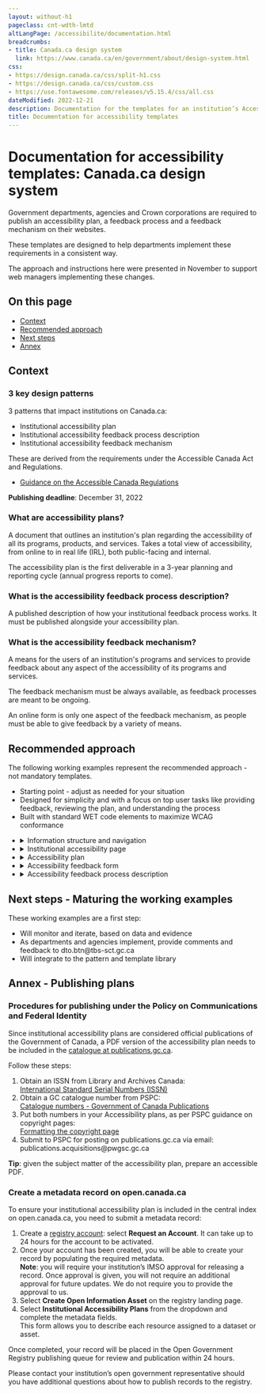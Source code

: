 ```yaml
---
layout: without-h1
pageclass: cnt-wdth-lmtd
altLangPage: /accessibilite/documentation.html
breadcrumbs:
- title: Canada.ca design system
  link: https://www.canada.ca/en/government/about/design-system.html
css:
- https://design.canada.ca/css/split-h1.css
- https://design.canada.ca/css/custom.css
- https://use.fontawesome.com/releases/v5.15.4/css/all.css
dateModified: 2022-12-21
description: Documentation for the templates for an institution’s Accessibility plan and feedback section.
title: Documentation for accessibility templates
---
```

<h1 property="name" id="wb-cont" dir="ltr"><span class="stacked"><span>Documentation for accessibility templates</span>: <span>Canada.ca design system</span></span></h1>
<section class="container">
  <div class="row">
    <p>Government departments, agencies and Crown corporations are required to publish an accessibility plan, a feedback process and a feedback mechanism on their websites.</p>
    <p>These templates are designed to help departments implement these requirements in a consistent way.</p>
    <p>The approach and instructions here were presented in November to support web managers implementing these changes.</p>
    <h2>On this page</h2>
    <ul>
      <li><a href="#context">Context</a></li>
      <li><a href="#approach">Recommended approach</a></li>
      <li><a href="#next">Next steps</a></li>
      <li><a href="#annex">Annex</a></li>
    </ul>
  </div>
</section>
<section class="container">
  <div class="row">
    <h2 id="context">Context</h2>
    <h3>3 key design patterns</h3>
    <p>3 patterns that impact institutions on Canada.ca:</p>
    <ul>
      <li>Institutional accessibility plan</li>
      <li>Institutional accessibility feedback process description</li>
      <li>Institutional accessibility feedback mechanism</li>
    </ul>
    <p>These are derived from the requirements under the Accessible Canada Act and Regulations.</p>
    <ul>
      <li><a href="https://www.canada.ca/en/employment-social-development/programs/accessible-canada-regulations-guidance.html">Guidance on the Accessible Canada Regulations</a></li>
    </ul>
    <p><b>Publishing deadline</b>: December 31, 2022</p>
    <h3>What are accessibility plans?</h3>
    <p>A document that outlines an institution's plan regarding the accessibility of all its programs, products, and services. Takes a total view of accessibility, from online to in real life (IRL), both public-facing and internal.</p>
    <p>The accessibility plan is the first deliverable in a 3-year planning and reporting cycle (annual progress reports to come).</p>
    <h3>What is the accessibility feedback process description?</h3>
    <p>A published description of how your institutional feedback process works. It must be published alongside your accessibility plan.</p>
    <h3>What is the accessibility feedback mechanism?</h3>
    <p>A means for the users of an institution's programs and services to provide feedback about any aspect of the accessibility of its programs and services.</p>
    <p>The feedback mechanism must be always available, as feedback processes are meant to be ongoing.</p>
    <p>An online form is only one aspect of the feedback mechanism, as people must be able to give feedback by a variety of means.</p>
  </div>
</section>
<section class="container">
  <div class="row">
    <h2 id="approach">Recommended approach</h2>
    <p>The following working examples represent the recommended approach - not mandatory templates.</p>
    <ul>
      <li>Starting point - adjust as needed for your situation</li>
      <li>Designed for simplicity and with a focus on top user tasks like providing feedback, reviewing the plan, and understanding the process</li>
      <li>Built with standard WET code elements to maximize WCAG conformance</li>
    </ul>
  </div>
</section>
<ul class="list-unstyled mrgn-tp-lg">
	<li>
		<details>
      <summary>Information structure and navigation</summary>
      <h3>Recommended information architecture for institutional websites</h3>
      <figure class="gc-complex-img" role="group"> <img src="../assets/img/info-structure-en.png" class="img-responsive" alt="A long description can be found after the image">
        <figcaption>
          <details>
            <summary>Detailed description</summary>
            <p>Diagram of recommended website structure. First row on top: Institutional landing page (ILP). Second row: Accessibility page. Third row at the bottom, 3 elements: Accessibility plan, Feedback mechanism, Description of feedback process</p>
          </details>
        </figcaption>
      </figure>
      <h4>Accessibility link from Institutional landing page (ILP)</h4>
      <p>Recommended link label is "Accessibility"</p>
      <figure class="gc-complex-img" role="group"> <img src="../assets/img/accessibility-link-en.png" class="img-responsive" alt="A long description can be found after the image">
        <figcaption>
          <details>
            <summary>Detailed description</summary>
            <p>Screenshot of Agriculture and Agri-Food Canada's public facing website. Under 'About AAFC', you can find 4 links: About our department, Transparency, Accessibility, Job opportunities.</p>
          </details>
        </figcaption>
      </figure>
      <p>Example drawn from <a href="https://agriculture.canada.ca/en">AAFC’s institutional landing page</a></p>
      <h3>Breadcrumb for accessibility products</h3>
      <figure class="gc-complex-img" role="group"> <img src="../assets/img/breadcrumb-en.png" class="img-responsive" alt="A long description can be found after the image">
        <figcaption>
          <details>
            <summary>Detailed description</summary>
            <p>Screenshot of the Government of Canada's website. The breadcrumbs are: Canada.ca, Institution name, Accessibility at 'Institution name'</p>
          </details>
        </figcaption>
      </figure>
      <h4>Design considerations</h4>
      <p>While DTO recommends creating an accessibility node in your institution’s information architecture, it may also make sense to cross-link from elsewhere on your sites, such as:</p>
      <ul>
        <li>Linking to the accessibility plan from a “Reports and plans” section</li>
        <li>Linking to the accessibility feedback form from your “Contact us” pages</li>
      </ul>
   </details>
	</li>
	<li>
    <details id="details-panel2">
      <summary>Institutional accessibility page</summary>
      <h3>Recommended template</h3>
      <figure class="gc-complex-img" role="group"> <img src="../assets/img/accessibility-landing-page-en.png" class="img-responsive" alt="A long description can be found after the image">
        <figcaption>
          <details>
            <summary>Detailed description</summary>
            <p>Screenshot of the Government of Canada's website titled 'Accessibility at Institution name'. There is a green button named 'Provide feedback', then 2 links: Accessibility Plan and Feedback process.</p>
          </details>
        </figcaption>
      </figure>
      <p><a href="accessibility.html">Working examples - Institutional accessibility page</a></p>
      <h3>Design considerations</h3>
      <ul>
        <li>Likely top task will be giving feedback, so the page uses the Super-task button</li>
        <li>Additional doormats can be added as needed</li>
        <li>Other patterns can be used as well on this page (e.g. Most requested band, contextual features)</li>
        <li>Design will likely evolve as future requirements come online, e.g. accessibility statements required under the <a href="https://a11y.canada.ca/en/standards/">proposed ICT accessibility standard</a></li>
      </ul>
</details>
	</li>
	<li>
    <details id="details-panel3">
      <summary>Accessibility plan</summary>
      <h3>Recommended template</h3>
      <figure class="gc-complex-img" role="group"> <img src="../assets/img/accessibility-plan-en.png" class="img-responsive" alt="A long description can be found after the image">
        <figcaption>
          <details>
            <summary>Detailed description</summary>
            <p>Screenshot of the Government of Canada's website titled 'Accessibility plan at Institution name' with a link to a Sample Accessibility Plan Template. Under it there is a link titled 'List of accessibility plans from other institutions'.</p>
          </details>
        </figcaption>
      </figure>
      <p><a href="plan.html">Working examples - Accessibility plan</a></p>
      <h3>Design considerations</h3>
      <p>Ensure the plan meets the requirements outlined in <a href="https://www.canada.ca/en/employment-social-development/programs/accessible-canada-regulations-guidance/accessibility-plans.html">Guidance on accessibility plans</a>:</p>
      <ul>
        <li>This guidance includes a content template for the plan itself</li>
      </ul>
      <p>People are encouraged to provide feedback on accessibility plans - ensure there is a link to the feedback process and/or feedback form from within the plan itself.</p>
      <p>To assist with findability, TBS is creating a central index for accessibility plans on the <a href="https://open.canada.ca/">Open government site</a>:</p>
      <ul>
        <li>Include a link from your plan to the central index</li>
        <li>Submit a metadata record for your plan</li>
        <li>See annex for instructions</li>
      </ul>
      <p>According to the <a href="https://www.tbs-sct.canada.ca/pol/doc-eng.aspx?id=27167">Procedures for publishing</a>, institutional accessibility plans are considered publications:</p>
      <ul>
        <li>Request an ISSN and submit a copy to publications.gc.ca</li>
        <li>See annex for instructions</li>
      </ul>
      <p>Institutions must notify the Accessibility Commissioner at the Canadian Human Rights Commission within 48 hours of publishing their accessibility plans:</p>
      <ul>
        <li>Send an email to Info.Com@chrc-ccdp.gc.ca or use the CHRC’s <a href="https://www.accessibilitychrc.ca/en/notifying-accessibility-commissioner">My Accessibility Portal</a> service</li>
        <li>Include a link or URL for the plan in the email you send</li>
      </ul>
</details>
	</li>
	<li>
    <details id="details-panel4">
      <summary>Accessibility feedback form</summary>
      <h3>Recommended template – feedback form</h3>
      <figure class="gc-complex-img" role="group"> <img src="../assets/img/feedback-form-en.png" class="img-responsive" alt="A long description can be found after the image">
        <figcaption>
          <details>
            <summary>Detailed description</summary>
            <p>Screenshot of the Government of Canada's website titled 'Accessibility feedback form'. Example of question with radio buttons.</p>
          </details>
        </figcaption>
      </figure>
      <p><a href="feedback-form.html">Working examples - Accessibility feedback form</a></p>
      <h4>Recommended template - acknowledgement page</h4>
      <figure class="gc-complex-img" role="group"> <img src="../assets/img/acknowledgement-en.png" class="img-responsive" alt="A long description can be found after the image">
        <figcaption>
          <details>
            <summary>Detailed description</summary>
            <p>Screenshot of the Government of Canada's website titled 'Accessibility feedback form acknowledgement'. Thank you for your feedback.</p>
          </details>
        </figcaption>
      </figure>
      <p><a href="feedback-acknowledgement.html">Working examples - Acknowledgement page</a></p>
      <h3>Design considerations</h3>
      <p>You will need to hook the intake form up to something - a generic email, a ticketing system, etc. (remember to keep incoming feedback for 7 years!)</p>
      <ul>
        <li>AEM users - send a ticket to Principal Publisher to leverage the “file and forget” solution for hooking forms up to an email address</li>
      </ul>
      <p>People submitting feedback have the option to request a response - form design includes information on turnaround times in this scenario.</p>
      <p>Form has been designed to minimize the collection of personally identifiable information (PII):</p>
      <ul>
        <li>When the user specifically requests a response, it only asks for an email address</li>
        <li>Includes instructions for users to not include PII in the comment box</li>
      </ul>
      <p>When creating your own implementation, consult with your organization’s ATIP coordinator. </p>
 </details>
	</li>
	<li>
    <details id="details-panel5">
      <summary>Accessibility feedback process description</summary>
      <h3>Recommended template</h3>
      <figure class="gc-complex-img" role="group"> <img src="../assets/img/feedback-process-en.png" class="img-responsive" alt="A long description can be found after the image">
        <figcaption>
          <details>
            <summary>Detailed description</summary>
            <p>Screenshot of the Government of Canada's website titled 'Accessibility feedback process at institution name'. Many links how to provide feedback.</p>
          </details>
        </figcaption>
      </figure>
      <p><a href="feedback-process.html">Working examples - Accessibility feedback process description</a></p>
      <h4>Design considerations</h4>
      <p>Designed to focus on top-of-mind user needs, rather than providing an exhaustive description of back-office procedures.</p>
      <p>Ensure the underlying process meets the requirements outlined in Guidance on feedback processes:</p>
      <ul>
        <li>People must be able to provide feedback by a variety of means, including email, telephone, snail mail</li>
        <li>Feedback must be analyzed and reported on in future</li>
      </ul>
      <p>As with accessibility plans, institutions must notify the Accessibility Commissioner at the Canadian Human Rights Commission within 48 hours of publishing their process description.</p>
      <ul>
        <li>Send an email to Info.Com@chrc-ccdp.gc.ca or use the CHRC’s <a href="https://www.accessibilitychrc.ca/en/notifying-accessibility-commissioner">My Accessibility Portal</a> service</li>
        <li>Include a link or URL for the process description in the email you send</li>
      </ul>
</details>
	</li>
</ul>
<section class="container">
  <div class="row">
    <h2 id="next">Next steps - Maturing the working examples</h2>
    <p>These working examples are a first step:</p>
    <ul>
      <li>Will monitor and iterate, based on data and evidence</li>
      <li>As departments and agencies implement, provide comments and feedback to dto.btn@tbs-sct.gc.ca</li>
      <li>Will integrate to the pattern and template library</li>
    </ul>
  </div>
</section>
<section class="container">
  <div class="row">
    <h2 id="annex">Annex - Publishing plans</h2>
    <h3>Procedures for publishing under the Policy on Communications and Federal Identity</h3>
    <p>Since institutional accessibility plans are considered official publications of the Government of Canada, a PDF version of the accessibility plan needs to be included in the <a href="https://publications.gc.ca">catalogue at publications.gc.ca</a>.</p>
    <p>Follow these steps:</p>
    <ol>
      <li>Obtain an ISSN from Library and Archives Canada:<br>
        <a href="https://library-archives.canada.ca/eng/services/publishers/issn/Pages/issn.aspx">International Standard Serial Numbers (ISSN)</a></li>
      <li>Obtain a GC catalogue number from PSPC:<br>
        <a href="https://publications.gc.ca/site/eng/services/applyForISBN.html">Catalogue numbers - Government of Canada Publications</a></li>
      <li>Put both numbers in your Accessibility plans, as per PSPC guidance on copyright pages:<br>
        <a href="https://publications.gc.ca/site/eng/services/formatCopyPage.html">Formatting the copyright page</a></li>
      <li>Submit to PSPC for posting on publications.gc.ca via email:<br>
        publications.acquisitions@pwgsc.gc.ca</li>
    </ol>
    <p><b>Tip</b>: given the subject matter of the accessibility plan, prepare an accessible PDF.</p>
    <h3>Create a metadata record on open.canada.ca</h3>
    <p>To ensure your institutional accessibility plan is included in the central index on open.canada.ca, you need to submit a metadata record:</p>
    <ol>
      <li>Create a <a href="http://registry.open.canada.ca/">registry account</a>: select <b>Request an Account</b>.  It can take up to 24 hours for the account to be activated.</li>
      <li>Once your account has been created, you will be able to create your record by populating the required metadata.<br>
        <b>Note</b>: you will require your institution’s IMSO approval for releasing a record.  Once approval is given, you will not require an additional approval for future updates.  We do not require you to provide the approval to us.</li>
      <li>Select <b>Create Open Information Asset</b> on the registry landing page.</li>
      <li>Select <b>Institutional Accessibility Plans</b> from the dropdown and complete the metadata fields.<br>
        This form allows you to describe each resource assigned to a dataset or asset.</li>
    </ol>
    <p>Once completed, your record will be placed in the Open Government Registry publishing queue for review and publication within 24 hours.</p>
    <p>Please contact your institution’s open government representative should you have additional questions about how to publish records to the registry.</p>
  </div>
</section>
